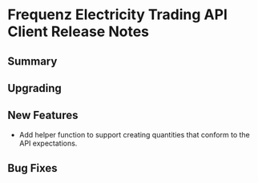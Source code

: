 # Frequenz Electricity Trading API Client Release Notes

## Summary

<!-- Here goes a general summary of what this release is about -->

## Upgrading

<!-- Here goes notes on how to upgrade from previous versions, including deprecations and what they should be replaced with -->

## New Features

* Add helper function to support creating quantities that conform to the API expectations.

<!-- Here goes the main new features and examples or instructions on how to use them -->

## Bug Fixes

<!-- Here goes notable bug fixes that are worth a special mention or explanation -->
